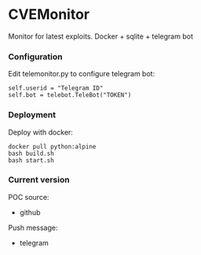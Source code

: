 # CVEMonitor
Monitor for latest exploits. Docker + sqlite + telegram bot

### Configuration
Edit telemonitor.py to configure telegram bot:
```
self.userid = "Telegram ID"
self.bot = telebot.TeleBot("TOKEN")
```
### Deployment
Deploy with docker:
```
docker pull python:alpine
bash build.sh
bash start.sh
```

### Current version

POC source:
+ github

Push message:
+ telegram

